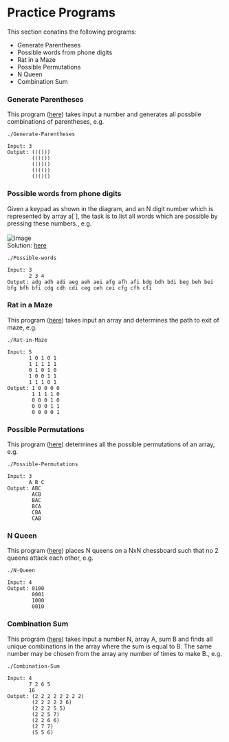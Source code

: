 # Practice Programs

This section conatins the following programs:

- Generate Parentheses
- Possible words from phone digits
- Rat in a Maze
- Possible Permutations
- N Queen
- Combination Sum

### Generate Parentheses

This program ([here](Generate_Parentheses.cpp)) takes input a number and generates all possbile combinations of parentheses, e.g.

```
./Generate-Parentheses

Input: 3
Output: ((()))
        (()())
        (())()
        ()(())
        ()()()
```

### Possible words from phone digits

Given a keypad as shown in the diagram, and an N digit number which is represented by array a[ ], the task is to list all words which are possible by pressing these numbers., e.g.
<br><br>
![image](https://user-images.githubusercontent.com/60356387/121769399-fe70f480-cb80-11eb-999b-810bfaefbe95.png)
<br>
Solution: [here](Possible_words_from_phone_digits.cpp)
```
./Possible-words

Input: 3
       2 3 4
Output: adg adh adi aeg aeh aei afg afh afi bdg bdh bdi beg beh bei bfg bfh bfi cdg cdh cdi ceg ceh cei cfg cfh cfi 
```

### Rat in a Maze

This program ([here](Rat_in_Maze.cpp)) takes input an array and determines the path to exit of maze, e.g.

```
./Rat-in-Maze

Input: 5
       1 0 1 0 1
       1 1 1 1 1
       0 1 0 1 0
       1 0 0 1 1
       1 1 1 0 1
Output: 1 0 0 0 0 
        1 1 1 1 0 
        0 0 0 1 0 
        0 0 0 1 1 
        0 0 0 0 1 
```
### Possible Permutations

This program ([here](Permutations.cpp)) determines all the possible permutations of an array, e.g.

```
./Possible-Permutations

Input: 3
       A B C
Output: ABC
        ACB
        BAC
        BCA     
        CBA
        CAB
```
### N Queen

This program ([here](NQueen.cpp)) places N queens on a NxN chessboard such that no 2 queens attack each other, e.g.

```
./N-Queen

Input: 4
Output: 0100
        0001
        1000
        0010
```
### Combination Sum

This program ([here](Combination_Sum.cpp)) takes input a number N, array A, sum B and finds all unique combinations in the array where the sum is equal to B. The same number may be chosen from the array any number of times to make B., e.g.

```
./Combination-Sum

Input: 4
       7 2 6 5
       16
Output: (2 2 2 2 2 2 2 2)
        (2 2 2 2 2 6)
        (2 2 2 5 5)
        (2 2 5 7)
        (2 2 6 6)
        (2 7 7)
        (5 5 6)
```
